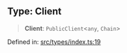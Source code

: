 
## Type: Client

> **Client**: `PublicClient`\<`any`, `Chain`\>

Defined in: [src/types/index.ts:19](https://github.com/centrifuge/sdk/blob/ae12cdce6833f297c221dbc7667d8a8a900a03f0/src/types/index.ts#L19)
